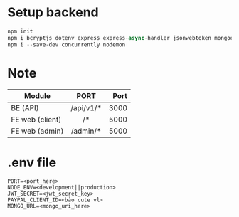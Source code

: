 # Setup backend
```javascript
npm init
npm i bcryptjs dotenv express express-async-handler jsonwebtoken mongoose morgan swagger-ui-express swagger-jsdoc
npm i --save-dev concurrently nodemon
```
# Note
| Module            | PORT          | Port  |
| ----------------- |:-------------:| -----:|
| BE (API)          | /api/v1/*     | 3000  |
| FE web (client)   | /*            | 5000  |
| FE web (admin)    | /admin/*      | 5000  |

# .env file
```
PORT=<port_here>
NODE_ENV=<development||production>
JWT_SECRET=<jwt_secret_key>
PAYPAL_CLIENT_ID=<bảo cute vl>
MONGO_URL=<mongo_uri_here>
```